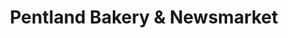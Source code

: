 ---
title: "Pentland Bakery & Newsmarket"
url: /penicuik/pentland-bakery-und-newsmarket/
shop: Lebensmittel
---